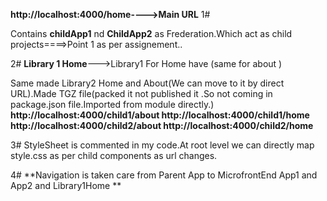 **http://localhost:4000/home---->Main URL**
1# 

Contains **childApp1** nd **ChildApp2** as Frederation.Which act as child projects====>Point 1 as per assignement..

2#
**Library 1 Home**--->Library1 For Home have (same for about )

Same made Library2 Home and About(We can move to it by direct URL).Made TGZ file(packed it not published it .So not coming in package.json file.Imported from module directly.)
**http://localhost:4000/child1/about
http://localhost:4000/child1/home
http://localhost:4000/child2/about
http://localhost:4000/child2/home**


3#
StyleSheet is commented in my code.At root level we can directly map style.css as per child components as url changes.

4#
**Navigation is taken care from Parent App to MicrofrontEnd App1 and App2 and Library1Home **
